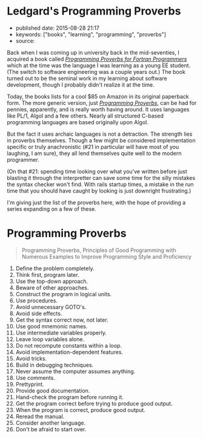 # Ledgard's Programming Proverbs

- published date: 2015-08-28 21:17
- keywords: ["books", "learning", "programming", "proverbs"]
- source: 


Back when I was coming up in university back in the mid-seventies, I
acquired a book called
[*Programming Proverbs for Fortran Programmers*][ppffp] which at the
time was the language I was learning as a young EE student. (The
switch to software engineering was a couple years out.) The book
turned out to be the seminal work in my learning about software
development, though I probably didn't realize it at the time.

Today, the books lists for a cool $85 on Amazon in its original
paperback form. The more generic version, just
[*Programming Proverbs*][ppamzn], can be had for pennies, apparently,
and is really worth having around. It uses languages like PL/1, Algol
and a few others. Nearly all structured C-based programming languages
are based originally upon Algol.

But the fact it uses archaic languages is not a detraction. The
strength lies in proverbs themselves. Though a few might be considered
implementation specific or truly anachronistic (#21 in particular will
have most of you laughing, I am sure), they all lend themselves quite
well to the modern programmer.

(On that #21: spending time looking over what you've written before
just blasting it through the interpretter can save some time for the
silly mistakes the syntax checker won't find. With rails startup
times, a mistake in the run time that you should have caught by
looking is just downright frustrating.)

I'm giving just the list of the proverbs here, with the hope of
providing a series expanding on a few of these.

# Programming Proverbs

> Programming Proverbs, Principles of Good Programming with Numerous
> Examples to Improve Programming Style and Proficiency

1. Define the problem completely.
2. Think first, program later.
3. Use the top-down approach.
4. Beware of other approaches.
5. Construct the program in logical units.
6. Use procedures.
7. Avoid unnecessary GOTO's.
8. Avoid side effects.
9. Get the syntax correct now, not later.
10. Use good mnemonic names.
11. Use intermediate variables properly.
12. Leave loop variables alone.
13. Do not recompute constants within a loop.
14. Avoid implementation-dependent features.
15. Avoid tricks.
16. Build in debugging techniques.
17. Never assume the computer assumes anything.
18. Use comments.
19. Prettyprint.
20. Provide good documentation.
21. Hand-check the program before running it.
22. Get the program correct before trying to produce good output.
23. When the program is correct, produce good output.
24. Reread the manual.
25. Consider another language.
26. Don't be afraid to start over.

<!-- ************************************************************ -->

[ppamzn]: http://www.amazon.com/Programming-Proverbs-Principles-Numerous-Proficiency/dp/0810455226/ref=sr_1_1 "Programming Proverbs"
[ppffp]: http://www.amazon.com/Programming-Proverbs-Programmers-programming-Paperback/dp/B011SIXBDU/ref=sr_1_2K "Programming Proverbs for Fortran Programmers"
